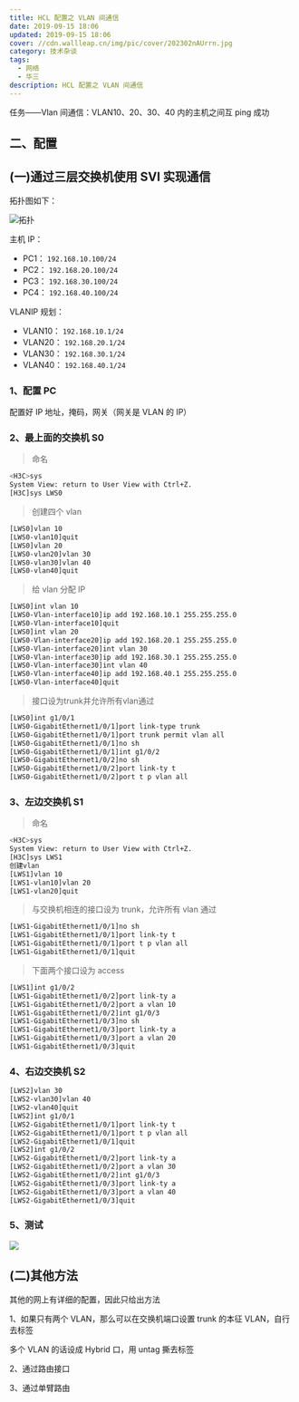 ```yaml
---
title: HCL 配置之 VLAN 间通信
date: 2019-09-15 18:06
updated: 2019-09-15 18:06
cover: //cdn.wallleap.cn/img/pic/cover/202302nAUrrn.jpg
category: 技术杂谈
tags:
  - 网络
  - 华三
description: HCL 配置之 VLAN 间通信
---
```


任务——Vlan 间通信：VLAN10、20、30、40 内的主机之间互 ping 成功

## 二、配置

## (一)通过三层交换机使用 SVI 实现通信

拓扑图如下：

![拓扑](https://cdn.wallleap.cn/img/pic/web-HCL2/pic1.png)

主机 IP：

- PC1： `192.168.10.100/24`
- PC2： `192.168.20.100/24`
- PC3： `192.168.30.100/24`
- PC4： `192.168.40.100/24`

VLANIP 规划：

- VLAN10： `192.168.10.1/24`
- VLAN20： `192.168.20.1/24`
- VLAN30： `192.168.30.1/24`
- VLAN40： `192.168.40.1/24`

### 1、配置 PC

配置好 IP 地址，掩码，网关（网关是 VLAN 的 IP）

### 2、最上面的交换机 S0

> 命名

```sh
<H3C>sys
System View: return to User View with Ctrl+Z.
[H3C]sys LWS0
```

> 创建四个 vlan

```sh
[LWS0]vlan 10
[LWS0-vlan10]quit
[LWS0]vlan 20
[LWS0-vlan20]vlan 30
[LWS0-vlan30]vlan 40
[LWS0-vlan40]quit
```

> 给 vlan 分配 IP

```sh
[LWS0]int vlan 10
[LWS0-Vlan-interface10]ip add 192.168.10.1 255.255.255.0
[LWS0-Vlan-interface10]quit
[LWS0]int vlan 20
[LWS0-Vlan-interface20]ip add 192.168.20.1 255.255.255.0
[LWS0-Vlan-interface20]int vlan 30
[LWS0-Vlan-interface30]ip add 192.168.30.1 255.255.255.0
[LWS0-Vlan-interface30]int vlan 40
[LWS0-Vlan-interface40]ip add 192.168.40.1 255.255.255.0
[LWS0-Vlan-interface40]quit
```

> 接口设为trunk并允许所有vlan通过

```sh
[LWS0]int g1/0/1
[LWS0-GigabitEthernet1/0/1]port link-type trunk
[LWS0-GigabitEthernet1/0/1]port trunk permit vlan all
[LWS0-GigabitEthernet1/0/1]no sh
[LWS0-GigabitEthernet1/0/1]int g1/0/2
[LWS0-GigabitEthernet1/0/2]no sh
[LWS0-GigabitEthernet1/0/2]port link-ty t
[LWS0-GigabitEthernet1/0/2]port t p vlan all
```

### 3、左边交换机 S1

> 命名

```sh
<H3C>sys
System View: return to User View with Ctrl+Z.
[H3C]sys LWS1
创建vlan
[LWS1]vlan 10
[LWS1-vlan10]vlan 20
[LWS1-vlan20]quit
```

> 与交换机相连的接口设为 trunk，允许所有 vlan 通过

```sh
[LWS1-GigabitEthernet1/0/1]no sh
[LWS1-GigabitEthernet1/0/1]port link-ty t
[LWS1-GigabitEthernet1/0/1]port t p vlan all
[LWS1-GigabitEthernet1/0/1]quit
```

>下面两个接口设为 access

```sh
[LWS1]int g1/0/2
[LWS1-GigabitEthernet1/0/2]port link-ty a
[LWS1-GigabitEthernet1/0/2]port a vlan 10
[LWS1-GigabitEthernet1/0/2]int g1/0/3
[LWS1-GigabitEthernet1/0/3]no sh
[LWS1-GigabitEthernet1/0/3]port link-ty a
[LWS1-GigabitEthernet1/0/3]port a vlan 20
[LWS1-GigabitEthernet1/0/3]quit
```

### 4、右边交换机 S2

```sh
[LWS2]vlan 30
[LWS2-vlan30]vlan 40
[LWS2-vlan40]quit
[LWS2]int g1/0/1
[LWS2-GigabitEthernet1/0/1]port link-ty t
[LWS2-GigabitEthernet1/0/1]port t p vlan all
[LWS2-GigabitEthernet1/0/1]quit
[LWS2]int g1/0/2
[LWS2-GigabitEthernet1/0/2]port link-ty a
[LWS2-GigabitEthernet1/0/2]port a vlan 30
[LWS2-GigabitEthernet1/0/2]int g1/0/3
[LWS2-GigabitEthernet1/0/3]port link-ty a
[LWS2-GigabitEthernet1/0/3]port a vlan 40
[LWS2-GigabitEthernet1/0/3]quit
```

### 5、测试

![](https://cdn.wallleap.cn/img/pic/web-HCL2/pic2.png)

## (二)其他方法

其他的网上有详细的配置，因此只给出方法

1、如果只有两个 VLAN，那么可以在交换机端口设置 trunk 的本征 VLAN，自行去标签

多个 VLAN 的话设成 Hybrid 口，用 untag 撕去标签

2、通过路由接口

3、通过单臂路由
